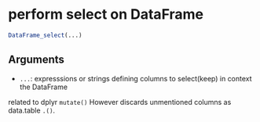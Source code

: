 # perform select on DataFrame

```r
DataFrame_select(...)
```

## Arguments

- `...`: expresssions or strings defining columns to select(keep) in context the DataFrame

related to dplyr `mutate()` However discards unmentioned columns as data.table `.()`.